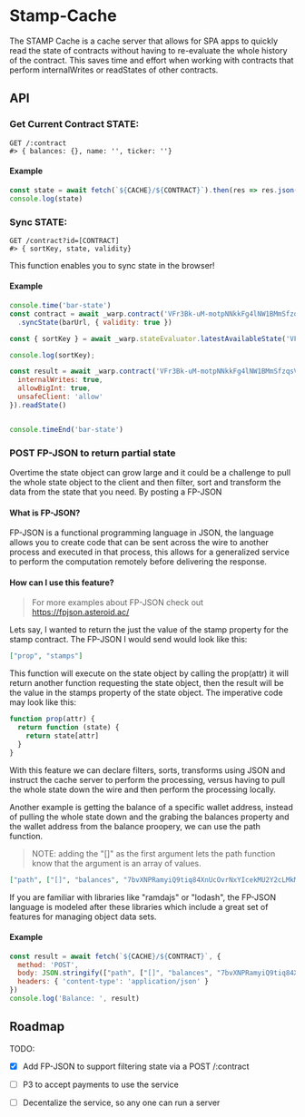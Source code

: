 # Stamp-Cache

The STAMP Cache is a cache server that allows for SPA apps to quickly read the state of contracts without having to re-evaluate the whole history of the contract. This saves time and effort when working with contracts that perform internalWrites or readStates of other contracts.

## API

### Get Current Contract STATE:

```
GET /:contract
#> { balances: {}, name: '', ticker: ''}
```

#### Example

```js
const state = await fetch(`${CACHE}/${CONTRACT}`).then(res => res.json())
console.log(state)
```

### Sync STATE:

```
GET /contract?id=[CONTRACT]
#> { sortKey, state, validity}
```

This function enables you to sync state in the browser!

#### Example

```js
console.time('bar-state')
const contract = await _warp.contract('VFr3Bk-uM-motpNNkkFg4lNW1BMmSfzqsVO551Ho4hA')
  .syncState(barUrl, { validity: true })

const { sortKey } = await _warp.stateEvaluator.latestAvailableState('VFr3Bk-uM-motpNNkkFg4lNW1BMmSfzqsVO551Ho4hA');

console.log(sortKey);

const result = await _warp.contract('VFr3Bk-uM-motpNNkkFg4lNW1BMmSfzqsVO551Ho4hA').setEvaluationOptions({
  internalWrites: true,
  allowBigInt: true,
  unsafeClient: 'allow'
}).readState()


console.timeEnd('bar-state')
```


### POST FP-JSON to return partial state

Overtime the state object can grow large and it could be a challenge to pull the whole state object to the client and then filter, sort and transform the data from the state that you need. By posting a FP-JSON 

#### What is FP-JSON?

FP-JSON is a functional programming language in JSON, the language allows you to create code that can be sent across the wire to another process and executed in that process, this allows for a generalized service to perform the computation remotely before delivering the response. 

#### How can I use this feature?

> For more examples about FP-JSON check out https://fpjson.asteroid.ac/ 

Lets say, I wanted to return the just the value of the stamp property for the stamp contract. The FP-JSON I would send would look like this:

```json
["prop", "stamps"]
```

This function will execute on the state object by calling the prop(attr) it will return another function requesting the state object, then the result will be the value in the stamps property of the state object. The imperative code may look like this:

```js
function prop(attr) {
  return function (state) {
    return state[attr]
  }
}
```

With this feature we can declare filters, sorts, transforms using JSON and instruct the cache server to perform the processing, versus having to pull the whole state down the wire and then perform the processing locally. 

Another example is getting the balance of a specific wallet address, instead of pulling the whole state down and the grabing the balances property and the wallet address from the balance proopery, we can use the path function.

> NOTE: adding the "[]" as the first argument lets the path function know that the argument is an array of values.

```json
["path", ["[]", "balances", "7bvXNPRamyiQ9tiq84XnUcOvrNxYIcekMU2Y2cLMkM8"]]
```

If you are familiar with libraries like "ramdajs" or "lodash", the FP-JSON language is modeled after these libraries which include a great set of features for managing object data sets.

#### Example

```js
const result = await fetch(`${CACHE}/${CONTRACT}`, {
  method: 'POST',
  body: JSON.stringify(["path", ["[]", "balances", "7bvXNPRamyiQ9tiq84XnUcOvrNxYIcekMU2Y2cLMkM8"]]),
  headers: { 'content-type': 'application/json' }
})
console.log('Balance: ', result)
```

## Roadmap

TODO: 

- [x] Add FP-JSON to support filtering state via a POST /:contract
- [ ] P3 to accept payments to use the service
- [ ] Decentalize the service, so any one can run a server



